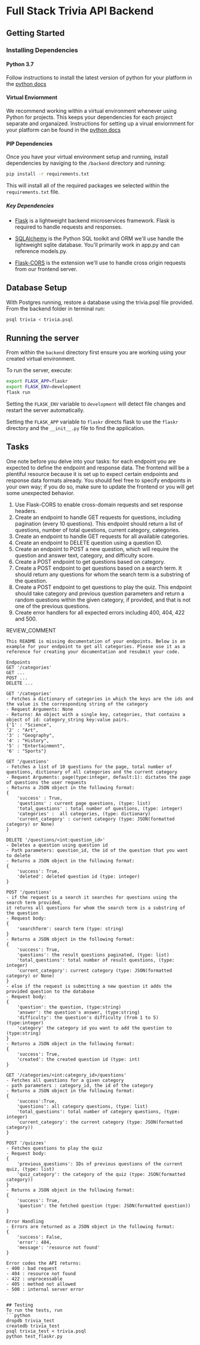 # Full Stack Trivia API Backend

## Getting Started

### Installing Dependencies

#### Python 3.7

Follow instructions to install the latest version of python for your platform in the [python docs](https://docs.python.org/3/using/unix.html#getting-and-installing-the-latest-version-of-python)

#### Virtual Enviornment

We recommend working within a virtual environment whenever using Python for projects. This keeps your dependencies for each project separate and organaized. Instructions for setting up a virual enviornment for your platform can be found in the [python docs](https://packaging.python.org/guides/installing-using-pip-and-virtual-environments/)

#### PIP Dependencies

Once you have your virtual environment setup and running, install dependencies by naviging to the `/backend` directory and running:

```bash
pip install -r requirements.txt
```

This will install all of the required packages we selected within the `requirements.txt` file.

##### Key Dependencies

- [Flask](http://flask.pocoo.org/)  is a lightweight backend microservices framework. Flask is required to handle requests and responses.

- [SQLAlchemy](https://www.sqlalchemy.org/) is the Python SQL toolkit and ORM we'll use handle the lightweight sqlite database. You'll primarily work in app.py and can reference models.py. 

- [Flask-CORS](https://flask-cors.readthedocs.io/en/latest/#) is the extension we'll use to handle cross origin requests from our frontend server. 

## Database Setup
With Postgres running, restore a database using the trivia.psql file provided. From the backend folder in terminal run:
```bash
psql trivia < trivia.psql
```

## Running the server

From within the `backend` directory first ensure you are working using your created virtual environment.

To run the server, execute:

```bash
export FLASK_APP=flaskr
export FLASK_ENV=development
flask run
```

Setting the `FLASK_ENV` variable to `development` will detect file changes and restart the server automatically.

Setting the `FLASK_APP` variable to `flaskr` directs flask to use the `flaskr` directory and the `__init__.py` file to find the application. 

## Tasks

One note before you delve into your tasks: for each endpoint you are expected to define the endpoint and response data. The frontend will be a plentiful resource because it is set up to expect certain endpoints and response data formats already. You should feel free to specify endpoints in your own way; if you do so, make sure to update the frontend or you will get some unexpected behavior. 

1. Use Flask-CORS to enable cross-domain requests and set response headers. 
2. Create an endpoint to handle GET requests for questions, including pagination (every 10 questions). This endpoint should return a list of questions, number of total questions, current category, categories. 
3. Create an endpoint to handle GET requests for all available categories. 
4. Create an endpoint to DELETE question using a question ID. 
5. Create an endpoint to POST a new question, which will require the question and answer text, category, and difficulty score. 
6. Create a POST endpoint to get questions based on category. 
7. Create a POST endpoint to get questions based on a search term. It should return any questions for whom the search term is a substring of the question. 
8. Create a POST endpoint to get questions to play the quiz. This endpoint should take category and previous question parameters and return a random questions within the given category, if provided, and that is not one of the previous questions. 
9. Create error handlers for all expected errors including 400, 404, 422 and 500. 

REVIEW_COMMENT
```
This README is missing documentation of your endpoints. Below is an example for your endpoint to get all categories. Please use it as a reference for creating your documentation and resubmit your code. 

Endpoints
GET '/categories'
GET ...
POST ...
DELETE ...

GET '/categories'
- Fetches a dictionary of categories in which the keys are the ids and the value is the corresponding string of the category
- Request Arguments: None
- Returns: An object with a single key, categories, that contains a object of id: category_string key:value pairs. 
{'1' : "Science",
'2' : "Art",
'3' : "Geography",
'4' : "History",
'5' : "Entertainment",
'6' : "Sports"}

GET '/questions'
- Fetches a list of 10 questions for the page, total number of questions, dictionary of all categories and the current category
- Request Arguments: page(type:integer, default:1): dictates the page of questions the user requests
- Returns a JSON object in the following format:
{
    'success' : True,
    'questions' : current page questions, (type: list)
    'total_questions' : total number of questions, (type: integer)
    'categories' :  all categories, (type: dictionary)
    'current_category' : current category (type: JSON(formatted category) or None)
}

DELETE '/questions/<int:question_id>'
- Deletes a question using question id
- Path parameters: question_id, the id of the question that you want to delete
- Returns a JSON object in the following format:
{
    'success': True,
    'deleted': deleted question id (type: integer)
}

POST '/questions'
- if the request is a search it searches for questions using the search term provided, 
it returns all questions for whom the search term is a substring of the question
- Request body: 
{
    'searchTerm': search term (type: string)
}
- Returns a JSON object in the following format:
{
    'success': True,
    'questions': the result questions paginated, (type: list)
    'total_questions': total number of result questions, (type: integer)
    'current_category': current category (type: JSON(formatted category) or None)
}
- else if the request is submitting a new question it adds the provided question to the database
- Request body:
{
    'question': the question, (type:string)
    'answer': the question's answer, (type:string)
    'difficulty': the question's difficulty (from 1 to 5) (type:integer)
    'category' the category id you want to add the question to (type:string)
}
- Returns a JSON object in the following format:
{
    'success': True,
    'created': the created question id (type: int)
}

GET '/categories/<int:category_id>/questions'
- Fetches all questions for a given category
- path parameters : category_id, the id of the category
- Returns a JSON object in the following format:
{
    'success':True,
    'questions': all category questions, (type: list)
    'total_questions': total number of category questions, (type: integer)
    'current_category': the current category (type: JSON(formatted category))
}

POST '/quizzes'
- Fetches questions to play the quiz 
- Request body:
{
    'previous_questions': IDs of previous questions of the current quiz, (type: list)
    'quiz_category': the category of the quiz (type: JSON(formatted category))
}
- Returns a JSON object in the following format:
{
    'success': True,
    'question': the fetched question (type: JSON(formatted question))
}

Error Handling
- Errors are returned as a JSON object in the following format:
{
    'success': False,
    'error': 404,
    'message': 'resource not found'
}

Error codes the API returns:
- 400 : bad request
- 404 : resource not found
- 422 : unprocessable
- 405 : method not allowed
- 500 : internal server error


## Testing
To run the tests, run
```python
dropdb trivia_test
createdb trivia_test
psql trivia_test < trivia.psql
python test_flaskr.py
```
